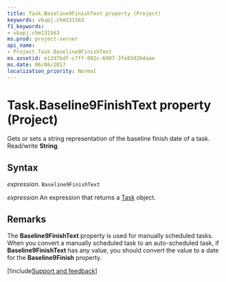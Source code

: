 ```yaml
---
title: Task.Baseline9FinishText property (Project)
keywords: vbapj.chm131563
f1_keywords:
- vbapj.chm131563
ms.prod: project-server
api_name:
- Project.Task.Baseline9FinishText
ms.assetid: e12d7bdf-c7ff-092c-6907-3fe83d26daae
ms.date: 06/08/2017
localization_priority: Normal
---
```



# Task.Baseline9FinishText property (Project)

Gets or sets a string representation of the baseline finish date of a task. Read/write  **String**.


## Syntax

_expression_. `Baseline9FinishText`

 _expression_ An expression that returns a [Task](./Project.Task.md) object.


## Remarks

The  **Baseline9FinishText** property is used for manually scheduled tasks. When you convert a manually scheduled task to an auto-scheduled task, if **Baseline9FinishText** has any value, you should convert the value to a date for the **Baseline9Finish** property.

[!include[Support and feedback](~/includes/feedback-boilerplate.md)]